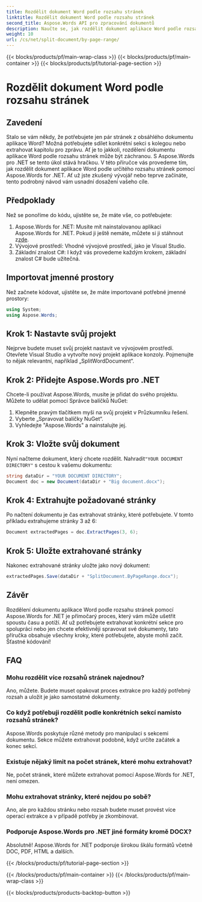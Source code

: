 ```yaml
---
title: Rozdělit dokument Word podle rozsahu stránek
linktitle: Rozdělit dokument Word podle rozsahu stránek
second_title: Aspose.Words API pro zpracování dokumentů
description: Naučte se, jak rozdělit dokument aplikace Word podle rozsahu stránek pomocí Aspose.Words for .NET s naším podrobným průvodcem krok za krokem. Ideální pro vývojáře.
weight: 10
url: /cs/net/split-document/by-page-range/
---
```


{{< blocks/products/pf/main-wrap-class >}}
{{< blocks/products/pf/main-container >}}
{{< blocks/products/pf/tutorial-page-section >}}

# Rozdělit dokument Word podle rozsahu stránek

## Zavedení

Stalo se vám někdy, že potřebujete jen pár stránek z obsáhlého dokumentu aplikace Word? Možná potřebujete sdílet konkrétní sekci s kolegou nebo extrahovat kapitolu pro zprávu. Ať je to jakkoli, rozdělení dokumentu aplikace Word podle rozsahu stránek může být záchranou. S Aspose.Words pro .NET se tento úkol stává hračkou. V této příručce vás provedeme tím, jak rozdělit dokument aplikace Word podle určitého rozsahu stránek pomocí Aspose.Words for .NET. Ať už jste zkušený vývojář nebo teprve začínáte, tento podrobný návod vám usnadní dosažení vašeho cíle.

## Předpoklady

Než se ponoříme do kódu, ujistěte se, že máte vše, co potřebujete:

1.  Aspose.Words for .NET: Musíte mít nainstalovanou aplikaci Aspose.Words for .NET. Pokud ji ještě nemáte, můžete si ji stáhnout z[zde](https://releases.aspose.com/words/net/).
2. Vývojové prostředí: Vhodné vývojové prostředí, jako je Visual Studio.
3. Základní znalost C#: I když vás provedeme každým krokem, základní znalost C# bude užitečná.

## Importovat jmenné prostory

Než začnete kódovat, ujistěte se, že máte importované potřebné jmenné prostory:

```csharp
using System;
using Aspose.Words;
```

## Krok 1: Nastavte svůj projekt

Nejprve budete muset svůj projekt nastavit ve vývojovém prostředí. Otevřete Visual Studio a vytvořte nový projekt aplikace konzoly. Pojmenujte to nějak relevantní, například „SplitWordDocument“.

## Krok 2: Přidejte Aspose.Words pro .NET

Chcete-li používat Aspose.Words, musíte je přidat do svého projektu. Můžete to udělat pomocí Správce balíčků NuGet:

1. Klepněte pravým tlačítkem myši na svůj projekt v Průzkumníku řešení.
2. Vyberte „Spravovat balíčky NuGet“.
3. Vyhledejte "Aspose.Words" a nainstalujte jej.

## Krok 3: Vložte svůj dokument

 Nyní načteme dokument, který chcete rozdělit. Nahradit`"YOUR DOCUMENT DIRECTORY"` s cestou k vašemu dokumentu:

```csharp
string dataDir = "YOUR DOCUMENT DIRECTORY";
Document doc = new Document(dataDir + "Big document.docx");
```

## Krok 4: Extrahujte požadované stránky

Po načtení dokumentu je čas extrahovat stránky, které potřebujete. V tomto příkladu extrahujeme stránky 3 až 6:

```csharp
Document extractedPages = doc.ExtractPages(3, 6);
```

## Krok 5: Uložte extrahované stránky

Nakonec extrahované stránky uložte jako nový dokument:

```csharp
extractedPages.Save(dataDir + "SplitDocument.ByPageRange.docx");
```

## Závěr

Rozdělení dokumentu aplikace Word podle rozsahu stránek pomocí Aspose.Words for .NET je přímočarý proces, který vám může ušetřit spoustu času a potíží. Ať už potřebujete extrahovat konkrétní sekce pro spolupráci nebo jen chcete efektivněji spravovat své dokumenty, tato příručka obsahuje všechny kroky, které potřebujete, abyste mohli začít. Šťastné kódování!

## FAQ

### Mohu rozdělit více rozsahů stránek najednou?

Ano, můžete. Budete muset opakovat proces extrakce pro každý potřebný rozsah a uložit je jako samostatné dokumenty.

### Co když potřebuji rozdělit podle konkrétních sekcí namísto rozsahů stránek?

Aspose.Words poskytuje různé metody pro manipulaci s sekcemi dokumentu. Sekce můžete extrahovat podobně, když určíte začátek a konec sekcí.

### Existuje nějaký limit na počet stránek, které mohu extrahovat?

Ne, počet stránek, které můžete extrahovat pomocí Aspose.Words for .NET, není omezen.

### Mohu extrahovat stránky, které nejdou po sobě?

Ano, ale pro každou stránku nebo rozsah budete muset provést více operací extrakce a v případě potřeby je zkombinovat.

### Podporuje Aspose.Words pro .NET jiné formáty kromě DOCX?

Absolutně! Aspose.Words for .NET podporuje širokou škálu formátů včetně DOC, PDF, HTML a dalších.

{{< /blocks/products/pf/tutorial-page-section >}}

{{< /blocks/products/pf/main-container >}}
{{< /blocks/products/pf/main-wrap-class >}}

{{< blocks/products/products-backtop-button >}}
